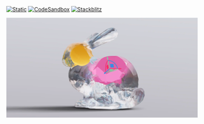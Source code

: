 [![Static](https://img.shields.io/badge/demo-%23646CFF.svg?logo=html5&logoColor=white)](https://pmndrs.github.io/examples/csg-bunny-usegroups)
[![CodeSandbox](https://img.shields.io/badge/codesandbox-040404?logo=codesandbox&logoColor=DBDBDB)](https://codesandbox.io/s/github/pmndrs/examples/tree/main/demos/csg-bunny-usegroups)
[![Stackblitz](https://img.shields.io/badge/stackblitz-fff?logo=Stackblitz&logoColor=1389FD)](https://stackblitz.com/github/pmndrs/examples/tree/main/demos/csg-bunny-usegroups)

![](thumbnail.webp)
